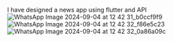  I have designed a news app using flutter and API 
![WhatsApp Image 2024-09-04 at 12 42 31_b0ccf9f9](https://github.com/user-attachments/assets/fd7b9d57-68e9-407f-afeb-c50153eec653)
![WhatsApp Image 2024-09-04 at 12 42 32_f86e5c23](https://github.com/user-attachments/assets/18300c60-e0aa-4007-8444-36d83ebd4ba2)
![WhatsApp Image 2024-09-04 at 12 42 32_0a86a09c](https://github.com/user-attachments/assets/c9b62e64-985f-4e85-ba6d-1829484aa069)
